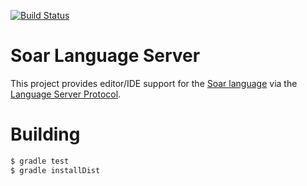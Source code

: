 [![Build Status](https://travis-ci.com/soartech/soar-language-server.svg?branch=master)](https://travis-ci.com/soartech/soar-language-server)

# Soar Language Server

This project provides editor/IDE support for the [Soar
language](https://soar.eecs.umich.edu/) via the [Language Server
Protocol](https://langserver.org/).

# Building

```bash
$ gradle test
$ gradle installDist
```
